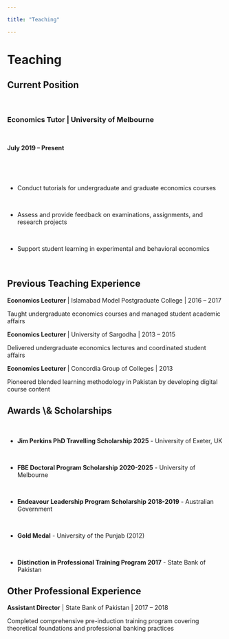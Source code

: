 ```yaml
---

title: "Teaching"

---
```




<h1>Teaching</h1>



<h2>Current Position</h2>



<div class="paper">

&nbsp;   <h3>Economics Tutor | University of Melbourne</h3>

&nbsp;   <p><strong>July 2019 – Present</strong></p>

&nbsp;   <ul>

&nbsp;       <li>Conduct tutorials for undergraduate and graduate economics courses</li>

&nbsp;       <li>Assess and provide feedback on examinations, assignments, and research projects</li>

&nbsp;       <li>Support student learning in experimental and behavioral economics</li>

&nbsp;   </ul>

</div>



<h2>Previous Teaching Experience</h2>



<p><strong>Economics Lecturer</strong> | Islamabad Model Postgraduate College | 2016 – 2017<br>

Taught undergraduate economics courses and managed student academic affairs</p>



<p><strong>Economics Lecturer</strong> | University of Sargodha | 2013 – 2015<br>

Delivered undergraduate economics lectures and coordinated student affairs</p>



<p><strong>Economics Lecturer</strong> | Concordia Group of Colleges | 2013<br>

Pioneered blended learning methodology in Pakistan by developing digital course content</p>



<h2>Awards \& Scholarships</h2>

<ul>

&nbsp;   <li><strong>Jim Perkins PhD Travelling Scholarship 2025</strong> - University of Exeter, UK</li>

&nbsp;   <li><strong>FBE Doctoral Program Scholarship 2020-2025</strong> - University of Melbourne</li>

&nbsp;   <li><strong>Endeavour Leadership Program Scholarship 2018-2019</strong> - Australian Government</li>

&nbsp;   <li><strong>Gold Medal</strong> - University of the Punjab (2012)</li>

&nbsp;   <li><strong>Distinction in Professional Training Program 2017</strong> - State Bank of Pakistan</li>

</ul>



<h2>Other Professional Experience</h2>

<p><strong>Assistant Director</strong> | State Bank of Pakistan | 2017 – 2018<br>

Completed comprehensive pre-induction training program covering theoretical foundations and professional banking practices</p>

